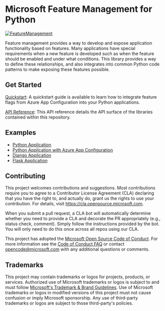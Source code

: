 # Microsoft Feature Management for Python

[![FeatureManagement](https://img.shields.io/pypi/v/FeatureManagement?label=FeatureManagement)](https://pypi.org/project/FeatureManagement/)

Feature management provides a way to develop and expose application functionality based on features. Many applications have special requirements when a new feature is developed such as when the feature should be enabled and under what conditions. This library provides a way to define these relationships, and also integrates into common Python code patterns to make exposing these features possible.

## Get Started

[Quickstart](https://learn.microsoft.com/azure/azure-app-configuration/quickstart-feature-flag-python): A quickstart guide is available to learn how to integrate feature flags from Azure App Configuration into your Python applications.

[API Reference](https://microsoft.github.io/FeatureManagement-Python/): This API reference details the API surface of the libraries contained within this repository.

## Examples

* [Python Application](https://github.com/microsoft/FeatureManagement-Python/blob/main/samples/feature_flag_sample.py)
* [Python Application with Azure App Configuration](https://github.com/microsoft/FeatureManagement-Python/blob/main/samples/feature_flag_with_azure_app_configuration_sample.py)
* [Django Application](https://github.com/Azure/AppConfiguration/tree/main/examples/Python/python-django-webapp-sample)
* [Flask Application](https://github.com/Azure/AppConfiguration/tree/main/examples/Python/python-flask-webapp-sample)

## Contributing

This project welcomes contributions and suggestions.  Most contributions require you to agree to a
Contributor License Agreement (CLA) declaring that you have the right to, and actually do, grant us
the rights to use your contribution. For details, visit https://cla.opensource.microsoft.com.

When you submit a pull request, a CLA bot will automatically determine whether you need to provide
a CLA and decorate the PR appropriately (e.g., status check, comment). Simply follow the instructions
provided by the bot. You will only need to do this once across all repos using our CLA.

This project has adopted the [Microsoft Open Source Code of Conduct](https://opensource.microsoft.com/codeofconduct/).
For more information see the [Code of Conduct FAQ](https://opensource.microsoft.com/codeofconduct/faq/) or
contact [opencode@microsoft.com](mailto:opencode@microsoft.com) with any additional questions or comments.

## Trademarks

This project may contain trademarks or logos for projects, products, or services. Authorized use of Microsoft 
trademarks or logos is subject to and must follow 
[Microsoft's Trademark & Brand Guidelines](https://www.microsoft.com/en-us/legal/intellectualproperty/trademarks/usage/general).
Use of Microsoft trademarks or logos in modified versions of this project must not cause confusion or imply Microsoft sponsorship.
Any use of third-party trademarks or logos are subject to those third-party's policies.
